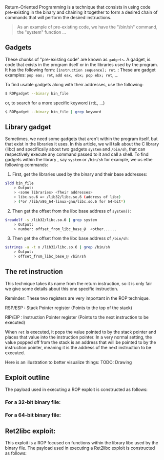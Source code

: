 Return-Oriented Programming is a technique that consists in using code pre-existing in the binary and chaining it together to form a desired chain of commands that will perform the desired instructions.
> As an example of pre-existing code, we have the "/bin/sh" command, the "system" function ...

## Gadgets
These chunks of "pre-existing code" are known as `gadgets`. A gadget, is code that exists in the program itself or in the libraries used by the program. It has the following form: `[instruction sequence]; ret`.
: These are gadget examples: `pop eax; ret`, `add eax, ebx; pop ebx; ret`, ...

To find usable gadgets along with their addresses, use the following:

```bash
$ ROPgadget --binary bin_file
```
or, to search for a more specific keyword (`rdi`, ...)

```bash
$ ROPgadget --binary bin_file | grep keyword
```

## Library gadget
Sometimes, we need some gadgets that aren't within the program itself, but that exist in the libraries it uses. In this article, we will talk about the C library (libc) and specifically about two gadgets `system` and `/bin/sh`, that can respectively execute any command passed to it and call a shell.
To find gadgets within the library , say `system` or `/bin/sh` for example, we us ethe following commands:

1. First, get the libraries used by the binary and their base addresses:
```bash
$ldd bin_file
	> Output:
	> <some libraries> <Their addresses>
	> libc.so.6 => /lib32/libc.so.6 (address of libc)
	> (*or /lib/x86_64-linux-gnu/libc.so.6 for 64-bit*)
```
2. Then get the offset from the libc base address of `system()`:
```bash
$readelf -s /lib32/libc.so.6 | grep system
	> Output:
	> number: offset_from_libc_base_@  <other......
```
3. Then get the offset from the libc base address of `/bin/sh`:
```bash
$strings -a -t x /lib32/libc.so.6 | grep /bin/sh
	> Output:
	> offset_from_libc_base_@ /bin/sh
```
## The ret instruction
This technique takes its name from the return instruction, so it is only fair we give some details about this one specific instruction.

Reminder:
These two registers are very important in the ROP technique.

RSP/ESP
: Stack Pointer register (Points to the top of the stack)

RIP/EIP
: Instruction Pointer register (Points to the next instruction to be executed)

When `ret` is executed, it pops the value pointed to by the stack pointer and places that value into the instruction pointer. In a very normal setting, the value popped off from the stack is an address that will be pointed to by the instruction pointer, meaning it is the address of the next instruction to be executed.

Here is an illustration to better visualize things:
TODO: Drawing

## Exploit outline
The payload used in executing a ROP exploit is constructed as follows:

### For a 32-bit binary file:

### For a 64-bit binary file:

## Ret2libc exploit:
This exploit is a ROP focused on functions within the library libc used by the binary file.
The payload used in executing a Ret2libc exploit is constructed as follows:
